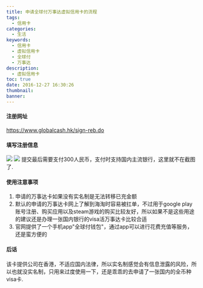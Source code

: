 ```yaml
---
title: 申请全球付万事达虚拟信用卡的流程
tags:
  - 信用卡
categories:
  - 生活
keywords:
  - 信用卡
  - 虚拟信用卡
  - 全球付
  - 万事达
description:
  - 虚拟信用卡
toc: true
date: 2016-12-27 16:30:26
thumbnail:
banner:
---
```


#### 注册网址
https://www.globalcash.hk/sign-reb.do

#### 填写注册信息
![](http://7xtlfa.com1.z0.glb.clouddn.com/%E5%85%A8%E7%90%83%E4%BB%9801.png)
![](http://7xtlfa.com1.z0.glb.clouddn.com/%E5%85%A8%E7%90%83%E4%BB%9802.png)
提交最后需要支付300人民币，支付时支持国内主流银行，这里就不在截图了.

#### 使用注意事项
1. 申请的万事达卡如果没有实名制是无法转移已充金额
2. 默认的申请的万事达卡网上了解到海淘时容易被扛单，不过用于google play账号注册、购买应用以及steam游戏的购买比较友好，所以如果不是这些用途的建议还是办理一张国内银行的visa活万事达卡比较合适
3. 官网提供了一个手机app"全球付钱包"，通过app可以进行花费充值等服务，还是蛮方便的

#### 后话
该卡提供公司在香港，不适应国内法律，所以实名制感觉会有信息泄露的风险，所以也就没实名制，只用来过度使用一下，还是乖乖的去申请了一张国内的全币种visa卡.